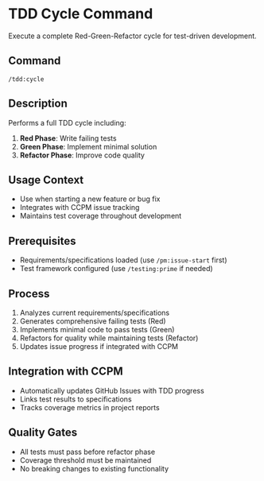 # TDD Cycle Command

Execute a complete Red-Green-Refactor cycle for test-driven development.

## Command
`/tdd:cycle`

## Description
Performs a full TDD cycle including:
1. **Red Phase**: Write failing tests
2. **Green Phase**: Implement minimal solution
3. **Refactor Phase**: Improve code quality

## Usage Context
- Use when starting a new feature or bug fix
- Integrates with CCPM issue tracking
- Maintains test coverage throughout development

## Prerequisites
- Requirements/specifications loaded (use `/pm:issue-start` first)
- Test framework configured (use `/testing:prime` if needed)

## Process
1. Analyzes current requirements/specifications
2. Generates comprehensive failing tests (Red)
3. Implements minimal code to pass tests (Green) 
4. Refactors for quality while maintaining tests (Refactor)
5. Updates issue progress if integrated with CCPM

## Integration with CCPM
- Automatically updates GitHub Issues with TDD progress
- Links test results to specifications
- Tracks coverage metrics in project reports

## Quality Gates
- All tests must pass before refactor phase
- Coverage threshold must be maintained
- No breaking changes to existing functionality